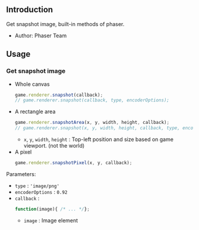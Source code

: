 ## Introduction

Get snapshot image, built-in methods of phaser.

- Author: Phaser Team

## Usage

### Get snapshot image

- Whole canvas
    ```javascript
    game.renderer.snapshot(callback);
    // game.renderer.snapshot(callback, type, encoderOptions);
    ```
- A rectangle area
    ```javascript
    game.renderer.snapshotArea(x, y, width, height, callback);
    // game.renderer.snapshot(x, y, width, height, callback, type, encoderOptions);
    ```
    - `x`, `y`, `width`, `height` : Top-left position and size based on game viewport. (not the world)
- A pixel
    ```javascript
    game.renderer.snapshotPixel(x, y, callback);
    ```

Parameters:

- `type` : `'image/png'`
- `encoderOptions` : `0.92`
- `callback` :
    ```javascript
    function(image){ /* ... */};
    ```
    - `image` : Image element
